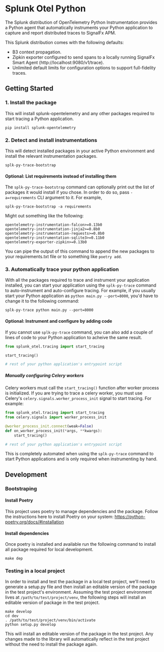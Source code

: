 # Splunk Otel Python

The Splunk distribution of OpenTelemetry Python Instrumentation provides a Python agent that automatically instruments your Python application to capture and report distributed traces to SignalFx APM.

This Splunk distribution comes with the following defaults:

  * B3 context propagation.
  * Zipkin exporter configured to send spans to a locally running SignalFx Smart Agent (http://localhost:9080/v1/trace).
  * Unlimited default limits for configuration options to support full-fidelity traces.

## Getting Started

### 1. Install the package

This will install splunk-opentelemetry and any other packages required to start tracing a Python application.

```
pip install splunk-opentelemetry
```

### 2. Detect and install instrumentations

This will detect installed packages in your active Python environment and install the relevant instrumentation
packages.

```
splk-py-trace-bootstrap
```

#### Optional: List requirements instead of installing them

The `splk-py-trace-bootstrap` command can optionally print out the list of packages it would install if you chose.
In order to do so, pass `-a=requirements` CLI argument to it. For example,

```
splk-py-trace-bootstrap -a requirements
```

Might out something like the following:

```
opentelemetry-instrumentation-falcon>=0.13b0
opentelemetry-instrumentation-jinja2>=0.8b0
opentelemetry-instrumentation-requests>=0.8b0
opentelemetry-instrumentation-sqlite3>=0.11b0
opentelemetry-exporter-zipkin>=0.13b0
```

You can pipe the output of this command to append the new packages to your requirements.txt file or to something like `poetry add`.

### 3. Automatically trace your python application

With all the packages required to trace and instrument your application installed, you can start your application using the `splk-py-trace`
command to auto-instrument and auto-configure tracing. For example, if you usually start your Python application as `python main.py --port=8000`,
you'd have to change it to the following command:

```
splk-py-trace python main.py --port=8000
```

#### Optional: Instrument and configure by adding code

If you cannot use `splk-py-trace` command, you can also add a couple of lines of code to your Python application to acheive the same result.

```python
from splunk_otel.tracing import start_tracing

start_tracing()

# rest of your python application's entrypoint script
```

##### Manually configuring Celery workers

Celery workers must call the `start_tracing()` function after worker process is initialized. If you are trying to trace a celery worker,
you must use Celery's `celery.signals.worker_process_init` signal to start tracing. For example:

```python
from splunk_otel.tracing import start_tracing
from celery.signals import worker_process_init

@worker_process_init.connect(weak=False)
def on_worker_process_init(*args, **kwargs):
    start_tracing()

# rest of your python application's entrypoint script
```

This is completely automated when using the `splk-py-trace` command to start Python applications and is only required when instrumenting
by hand.


## Development

### Bootstraping 

#### Install Poetry

This project uses poetry to manage dependencies and the package. Follow the instructions here to install Poetry on your system: https://python-poetry.org/docs/#installation

#### Install dependencies

Once poetry is installed and available run the following command to install all package required for local development.

```
make dep
```

### Testing in a local project

In order to install and test the package in a local test project, we'll need to generate a setup.py file and then install an editable version of the package in the test project's environment. Assuming the test project environment lives at `/path/to/test/project/venv`, the following steps will install an editable version of package in the test project.

```
make develop
cd dev
. /path/to/test/project/venv/bin/activate
python setup.py develop
```

This will install an editable version of the package in the test project. Any changes made to the library will automatically reflect in the test project without the need to install the package again.